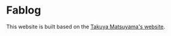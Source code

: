 # Fablog

This website is built based on the <a href='https://www.craftz.dog/' target='_blank'>Takuya Matsuyama's website</a>.
